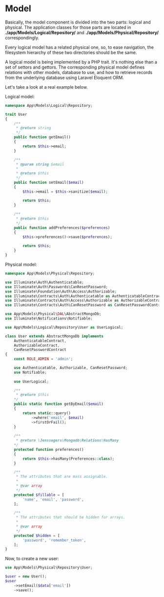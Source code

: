 # Model
Basically, the model component is divided into the two parts: logical and physical. The application classes for those parts are located in **./app/Models/Logical/Repository/** and **./app/Models/Physical/Repository/** correspondingly.

Every logical model has a related physical one, so, to ease navigation, the filesystem hierarchy of these two directories should be the same.

A logical model is being implemented by a PHP trait. It's nothing else than a set of settors and gettors. The corresponding physical model defines relations with other models, database to use, and how to retrieve records from the underlying database using Laravel Eloquent ORM.

Let's take a look at a real example below.

Logical model:
```php
namespace App\Models\Logical\Repository;

trait User
{
    /**
     * @return string
     */
    public function getEmail()
    {
        return $this->email;
    }

    /**
     * @param string $email
     *
     * @return $this
     */
    public function setEmail($email)
    {
        $this->email = $this->sanitize($email);

        return $this;
    }
    
    /**
     * @return $this
     */
    public function addPreferences($preferences)
    {
        $this->preferences()->save($preferences);
        
        return $this;
    }
}
```

Physical model:
```php
namespace App\Models\Physical\Repository;

use Illuminate\Auth\Authenticatable;
use Illuminate\Auth\Passwords\CanResetPassword;
use Illuminate\Foundation\Auth\Access\Authorizable;
use Illuminate\Contracts\Auth\Authenticatable as AuthenticatableContract;
use Illuminate\Contracts\Auth\Access\Authorizable as AuthorizableContract;
use Illuminate\Contracts\Auth\CanResetPassword as CanResetPasswordContract;

use App\Models\Physical\DAL\AbstractMongoDb;
use Illuminate\Notifications\Notifiable;

use App\Models\Logical\Repository\User as UserLogical;

class User extends AbstractMongoDb implements
    AuthenticatableContract,
    AuthorizableContract,
    CanResetPasswordContract
{
    const ROLE_ADMIN = 'admin';

    use Authenticatable, Authorizable, CanResetPassword;
    use Notifiable;
    
    use UserLogical;

    /**
     * @return $this
    */
    public static function getByEmail($email)
    {
        return static::query()
            ->where('email', $email)
            ->firstOrFail();
    }
    
    /**
     * @return \Jenssegers\Mongodb\Relations\HasMany
    */
    protected function preferences()
    {
        return $this->hasMany(Preferences::class);
    }

    /**
     * The attributes that are mass assignable.
     *
     * @var array
     */
    protected $fillable = [
        'name', 'email', 'password',
    ];

    /**
     * The attributes that should be hidden for arrays.
     *
     * @var array
     */
    protected $hidden = [
        'password', 'remember_token',
    ];
}
```

Now, to create a new user:

```php
use App\Models\Physical\Repository\User;

$user = new User();
$user
    ->setEmail($data['email'])
    ->save();

```
